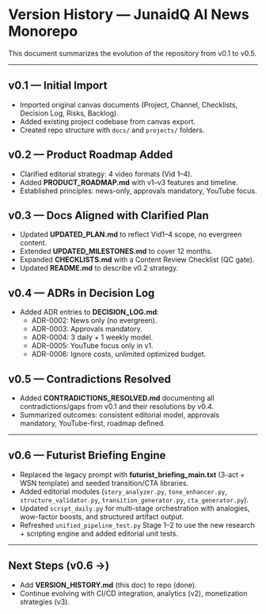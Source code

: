 # Version History — JunaidQ AI News Monorepo

This document summarizes the evolution of the repository from v0.1 to v0.5.

---

## v0.1 — Initial Import
- Imported original canvas documents (Project, Channel, Checklists, Decision Log, Risks, Backlog).
- Added existing project codebase from canvas export.
- Created repo structure with `docs/` and `projects/` folders.

## v0.2 — Product Roadmap Added
- Clarified editorial strategy: 4 video formats (Vid 1–4).
- Added **PRODUCT_ROADMAP.md** with v1–v3 features and timeline.
- Established principles: news-only, approvals mandatory, YouTube focus.

## v0.3 — Docs Aligned with Clarified Plan
- Updated **UPDATED_PLAN.md** to reflect Vid1–4 scope, no evergreen content.
- Extended **UPDATED_MILESTONES.md** to cover 12 months.
- Expanded **CHECKLISTS.md** with a Content Review Checklist (QC gate).
- Updated **README.md** to describe v0.2 strategy.

## v0.4 — ADRs in Decision Log
- Added ADR entries to **DECISION_LOG.md**:
  - ADR-0002: News only (no evergreen).
  - ADR-0003: Approvals mandatory.
  - ADR-0004: 3 daily + 1 weekly model.
  - ADR-0005: YouTube focus only in v1.
  - ADR-0006: Ignore costs, unlimited optimized budget.

## v0.5 — Contradictions Resolved
- Added **CONTRADICTIONS_RESOLVED.md** documenting all contradictions/gaps from v0.1 and their resolutions by v0.4.
- Summarized outcomes: consistent editorial model, approvals mandatory, YouTube-first, roadmap defined.

---

## v0.6 — Futurist Briefing Engine
- Replaced the legacy prompt with **futurist_briefing_main.txt** (3-act + WSN template) and seeded transition/CTA libraries.
- Added editorial modules (`story_analyzer.py`, `tone_enhancer.py`, `structure_validator.py`, `transition_generator.py`, `cta_generator.py`).
- Updated `script_daily.py` for multi-stage orchestration with analogies, wow-factor boosts, and structured artifact output.
- Refreshed `unified_pipeline_test.py` Stage 1–2 to use the new research + scripting engine and added editorial unit tests.

---

## Next Steps (v0.6 →)
- Add **VERSION_HISTORY.md** (this doc) to repo (done).
- Continue evolving with CI/CD integration, analytics (v2), monetization strategies (v3).
